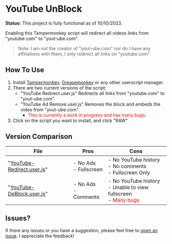 # YouTube UnBlock
**Status:** This project is fully functional as of 10/10/2023.

Enabling this Tampermonkey script will redirect all videos links from "youtube.com" to "yout-ube.com". 

>Note: I am not the creator of "yout-ube.com" nor do I have any affiliations with them, I only redirect all links on "youtube.com".


## How To Use
1. Install [Tampermonkey](https://www.tampermonkey.net/), [Greasemonkey](https://addons.mozilla.org/en-US/firefox/addon/greasemonkey/) or any other userscript manager.
2. There are two current versions of the script:
   - "YouTube Redirect.user.js" Redirects all links from "youtube.com" to "yout-ube.com".
   - "YouTube Ad Remove.user.js" Removes the block and embeds the video from "yout-ube.com". 
      - <span style="color:red">This is currently a work in progress and has many bugs.</span>
3. Click on the script you want to install, and click "RAW"

## Version Comparison
| File | Pros | Cons |
| --- | --- | --- |
| "[YouTube-Redirect.user.js](/blob/main/YouTube-Redirect.user.js)" | - No Ads<br>- Fullscreen | - No YouTube history<br>- No comments<br>- Fullscreen Only |
| "[YouTube-DeBlock.user.js](/blob/main/YouTube-DeBlock.user.js)" | - No Ads<br>- Comments| - No YouTube history<br>- Unable to view fullscreen<br>- <span style="color:red">Many bugs</span> |


## Issues?
If there any issues or you have a suggestion, please feel free to [open an issue](https://github.com/YelloNolo/YouTube-UnBlock/issues). I appreciate the feedback!